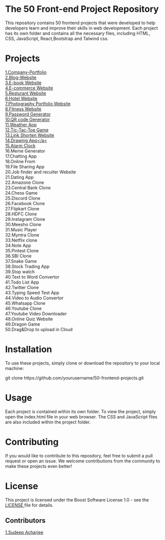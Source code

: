 # The 50 Front-end Project Repository
This repository contains 50 frontend projects that were developed to help developers learn and improve their skills in web development. Each project has its own folder and contains all the necessary files, including HTML, CSS, JavaScript, React,Bootstrap and Talwind css.

# Projects 
<a href="https://company-portfolio-1.netlify.app/">1.Company-Portfolio</a> <br>
<a href="https://blogger-sudeep.netlify.app/">2.Blog-Website </a><br>
<a href="https://e-book-03.netlify.app/">3.E-book Website</a><br>
<a href="https://thrift-flip-store.netlify.app/">4.E-commerce Website</a><br>
<a href="https://resutrantcode.netlify.app/">5.Resturant Website</a><br>
<a href="https://hotel-landing-06.netlify.app/">6.Hotel Website</a><br>
<a href="https://photography-portfolio07.netlify.app/">7.Photography Portfolio Website</a><br>
<a href="https://fitness-portfolio8.netlify.app/">8.Fitness Website</a><br>
<a href="https://generate-pass5.netlify.app/">9.Password Generator </a><br>
<a href="https://qr-code-generator10.netlify.app/">10.QR code Generator</a><br>
<a href="https://weather-app-11-sd.netlify.app/">11.Weather App</a><br>
<a href="https://tic-tac-toe-sdev.netlify.app/">12.Tic-Tac-Toe Game</a><br>
<a href="https://link-shorten-13.netlify.app/">13.Link Shorten Website</a><br>
<a href="https://drawing-app-14.netlify.app/">14.Drawing App</a<<br>
<a href="https://alarm-clock-15.netlify.app/">15.Alarm Clock</a><br>
16.Meme Generator<br>
17.Chatting App<br>
18.Online From<br>
19.File Sharing App<br>
20.Job finder and recuiter Website<br>
21.Dating App<br>
22.Amazone Clone<br>
23.Central Bank Clone<br>
24.Chess Game<br>
25.Discord Clone<br>
26.Facebook Clone<br>
27.Flipkart Clone<br>
28.HDFC Clone<br>
29.Instagram Clone<br>
30.Meesho Clone<br>
31.Music Player<br>
32.Myntra Clone<br>
33.Netflix clone<br>
34.Note App<br>
35.Pintest Clone<br>
36.SBI Clone<br>
37.Snake Game<br>
38.Stock Trading App<br>
39.Stop watch<br>
40.Text to Word Convertor<br>
41.Todo List App<br>
42.Twitter Clone<br>
43.Typing Speed Test App<br>
44.Video to Audio Convertor<br>
45.Whatsapp Clone<br>
46.Youtube Clone<br>
47.Youtube Video Downloader<br>
48.Online Quiz Website<br>
49.Dragon Game<br>
50.Drag&Drop to upload in Cloud<br>
# Installation
To use these projects, simply clone or download the repository to your local machine:
<p>git clone https://github.com/yourusername/50-frontend-projects.git</p>
  
# Usage
Each project is contained within its own folder. To view the project, simply open the index.html file in your web browser. The CSS and JavaScript files are also included within the project folder.
# Contributing
If you would like to contribute to this repository, feel free to submit a pull request or open an issue. We welcome contributions from the community to make these projects even better! 
# License
This project is licensed under the Boost Software License 1.0  - see the <a href="https://github.com/SudeepAcharjee/The-50-Front-end-Project/blob/main/LICENSE">LICENSE </a> file for details.
## Contributors
<a href="https://github.com/SudeepAcharjee">1.Sudeep Acharjee</a>
